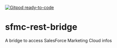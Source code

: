 [![Gitpod ready-to-code](https://img.shields.io/badge/Gitpod-ready--to--code-blue?logo=gitpod)](https://gitpod.io/#https://github.com/vitorlsbrito/sfmc-rest-bridge)

# sfmc-rest-bridge
A bridge to access SalesForce Marketing Cloud infos
